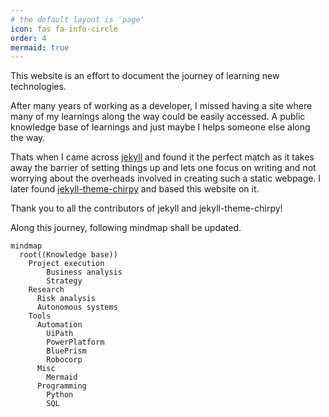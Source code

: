 ```yaml
---
# the default layout is 'page'
icon: fas fa-info-circle
order: 4
mermaid: true
---
```

This website is an effort to document the journey of learning new technologies. 

After many years of working as a developer, I missed having a site where many of my learnings along the way could be easily accessed. A public knowledge base of learnings and just maybe I helps someone else along the way. 

Thats when I came across [jekyll](https://jekyllrb.com/) and found it the perfect match as it takes away the barrier of setting things up and lets one focus on writing and not worrying about the overheads involved in creating such a static webpage. I later found [jekyll-theme-chirpy](https://github.com/cotes2020/jekyll-theme-chirpy#quick-start) and based this website on it. 

Thank you to all the contributors of jekyll and jekyll-theme-chirpy!

Along this journey, following mindmap shall be updated.

```mermaid
mindmap
  root((Knowledge base))
    Project execution
        Business analysis
        Strategy
    Research
      Risk analysis
      Autonomous systems
    Tools
      Automation
        UiPath
        PowerPlatform
        BluePrism
        Robocorp
      Misc
        Mermaid
      Programming
        Python
        SQL
      
      
```